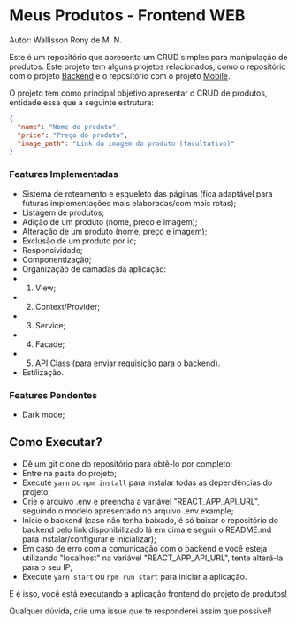 # Meus Produtos - Frontend WEB

Autor: Wallisson Rony de M. N.

Este é um repositório que apresenta um CRUD simples para manipulação de produtos. Este projeto tem alguns projetos relacionados, como o repositório com o projeto <a href="https://github.com/wallrony/products-backend">Backend</a> e o repositório com o projeto <a href="https://github.com/wallrony/products-mobile" target="_blank">Mobile</a>.

O projeto tem como principal objetivo apresentar o CRUD de produtos, entidade essa que a seguinte estrutura:

```json
{
  "name": "Nome do produto",
  "price": "Preço do produto",
  "image_path": "Link da imagem do produto (facultativo)"
}
```

### Features Implementadas

- Sistema de roteamento e esqueleto das páginas (fica adaptável para futuras implementações mais elaboradas/com mais rotas);
- Listagem de produtos;
- Adição de um produto (nome, preço e imagem);
- Alteração de um produto (nome, preço e imagem);
- Exclusão de um produto por id;
- Responsividade;
- Componentização;
- Organização de camadas da aplicação:
- 1. View;
- 2. Context/Provider;
- 3. Service;
- 4. Facade;
- 5. API Class (para enviar requisição para o backend).
- Estilização.

### Features Pendentes

- Dark mode;

## Como Executar?

- Dê um git clone do repositório para obtê-lo por completo;
- Entre na pasta do projeto;
- Execute `yarn` ou `npm install` para instalar todas as dependências do projeto;
- Crie o arquivo .env e preencha a variável "REACT_APP_API_URL", seguindo o modelo apresentado no arquivo .env.example;
- Inicie o backend (caso não tenha baixado, é só baixar o repositório do backend pelo link disponibilizado lá em cima e seguir o README.md para instalar/configurar e inicializar);
- Em caso de erro com a comunicação com o backend e você esteja utilizando "localhost" na variável "REACT_APP_API_URL", tente alterá-la para o seu IP;
- Execute `yarn start` ou `npm run start` para iniciar a aplicação.

E é isso, você está executando a aplicação frontend do projeto de produtos!

Qualquer dúvida, crie uma issue que te responderei assim que possível!
